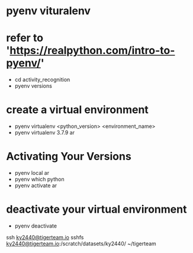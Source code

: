 # pyenv vituralenv

# refer to 'https://realpython.com/intro-to-pyenv/'

- cd activity_recognition
- pyenv versions

# create a virtual environment

- pyenv virtualenv <python_version> <environment_name>
- pyenv virtualenv 3.7.9 ar

# Activating Your Versions

- pyenv local ar
- pyenv which python
- pyenv activate ar

# deactivate your virtual environment

- pyenv deactivate

ssh ky2440@tigerteam.io sshfs ky2440@tigerteam.io:/scratch/datasets/ky2440/ ~/tigerteam